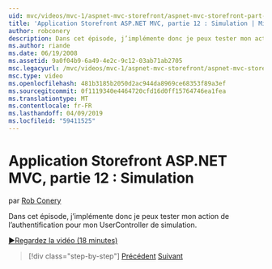 ```yaml
---
uid: mvc/videos/mvc-1/aspnet-mvc-storefront/aspnet-mvc-storefront-part-12-mocking
title: 'Application Storefront ASP.NET MVC, partie 12 : Simulation | Microsoft Docs'
author: robconery
description: Dans cet épisode, j’implémente donc je peux tester mon action de l’authentification pour mon UserController de simulation.
ms.author: riande
ms.date: 06/19/2008
ms.assetid: 9a0f04b9-6a49-4e2c-9c12-03ab71ab2705
msc.legacyurl: /mvc/videos/mvc-1/aspnet-mvc-storefront/aspnet-mvc-storefront-part-12-mocking
msc.type: video
ms.openlocfilehash: 481b3185b2050d2ac944da8969ce68353f89a3ef
ms.sourcegitcommit: 0f1119340e4464720cfd16d0ff15764746ea1fea
ms.translationtype: MT
ms.contentlocale: fr-FR
ms.lasthandoff: 04/09/2019
ms.locfileid: "59411525"
---
```

# <a name="aspnet-mvc-storefront-part-12-mocking"></a>Application Storefront ASP.NET MVC, partie 12 : Simulation

par [Rob Conery](https://github.com/robconery)

Dans cet épisode, j’implémente donc je peux tester mon action de l’authentification pour mon UserController de simulation.

[&#9654;Regardez la vidéo (18 minutes)](https://channel9.msdn.com/Blogs/ASP-NET-Site-Videos/aspnet-mvc-storefront-part-12-mocking)

> [!div class="step-by-step"]
> [Précédent](aspnet-mvc-storefront-part-11-hooking-up-the-shopping-cart-and-using-components.md)
> [Suivant](aspnet-mvc-storefront-part-13-dependency-injection.md)
